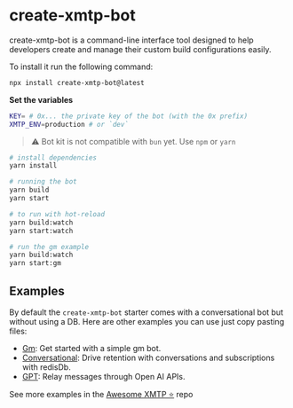 # create-xmtp-bot

create-xmtp-bot is a command-line interface tool designed to help developers create and manage their custom build configurations easily.

To install it run the following command:

```bash
npx install create-xmtp-bot@latest
```

**Set the variables**

```bash
KEY= # 0x... the private key of the bot (with the 0x prefix)
XMTP_ENV=production # or `dev`
```

> ⚠️ Bot kit is not compatible with `bun` yet. Use `npm` or `yarn`

```bash
# install dependencies
yarn install

# running the bot
yarn build
yarn start

# to run with hot-reload
yarn build:watch
yarn start:watch

# run the gm example
yarn build:watch
yarn start:gm
```

## Examples

By default the `create-xmtp-bot` starter comes with a conversational bot but without using a DB. Here are other examples you can use just copy pasting files:

- [Gm](https://github.com/xmtp/botkit/tree/main/examples/gm): Get started with a simple gm bot.
- [Conversational](https://github.com/xmtp/botkit/tree/main/examples/conversational): Drive retention with conversations and subscriptions with redisDb.
- [GPT](https://github.com/xmtp/botkit/tree/main/examples/gpt): Relay messages through Open AI APIs.

See more examples in the [Awesome XMTP ⭐️](https://github.com/xmtp/awesome-xmtp) repo

